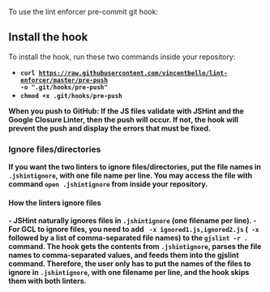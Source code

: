 To use the lint enforcer pre-commit git hook:
<h2>Install the hook</h2>
To install the hook, run these two commands inside your repository:

- <b><code>curl https://raw.githubusercontent.com/vincentbello/lint-enforcer/master/pre-push -o ".git/hooks/pre-push"</code></b><br>
- <b><code>chmod +x .git/hooks/pre-push</code>


When you push to GitHub: If the JS files validate with JSHint and the Google Closure Linter, then the push will occur. If not, the hook will prevent the push and display the errors that must be fixed.

<h3>Ignore files/directories</h3>
If you want the two linters to ignore files/directories, put the file names in <code>.jshintignore</code>, with one file name per line. You may access the file with command <code>open .jshintignore</code> from inside your repository.

<h4>How the linters ignore files</h4>
- JSHint naturally ignores files in <code>.jshintignore</code> (one filename per line).
- For GCL to ignore files, you need to add <code> -x ignored1.js,ignored2.js</code> (<code> -x </code> followed by a list of comma-separated file names) to the <code>gjslint -r .</code> command. The hook gets the contents from <code>.jshintignore</code>, parses the file names to comma-separated values, and feeds them into the gjslint command. Therefore, the user only has to put the names of the files to ignore in <code>.jshintignore</code>, with one filename per line, and the hook skips them with both linters.

